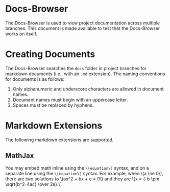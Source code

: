 # Docs-Browser

The Docs-Browser is used to view project documentation across multiple branches. This document is made available to test that the Docs-Browser works on itself.

# Creating Documents

The Docs-Browser searches the `docs` folder in project branches for markdown documents (i.e., with an `.md` extension).  The naming conventions for documents is as follows:

1. Only alphanumeric and underscore characters are allowed in document names.
2. Document names must begin with an uppercase letter.  
3. Spaces must be replaced by hyphens.


# Markdown Extensions

The following markdown extensions are supported.

## MathJax

You may embed math inline using the `\(equation\)` syntax, and on a separate line using the `\[equation\]` syntax.  For example, when \\(a \ne 0\\), there are two solutions to \\(ax^2 + bx + c = 0\\) and they are
  \\[x = {-b \pm \sqrt{b^2-4ac} \over 2a}.\\]
